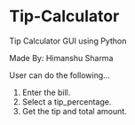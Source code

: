 # Tip-Calculator
Tip Calculator GUI using Python

Made By: Himanshu Sharma

User can do the following...
  1. Enter the bill.
  2. Select a tip_percentage.
  3. Get the tip and total amount.
